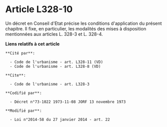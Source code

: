# Article L328-10

Un décret en Conseil d'Etat précise les conditions d'application du présent chapitre. Il fixe, en particulier, les modalités
des mises à disposition mentionnées aux articles L. 328-3 et L. 328-4.

**Liens relatifs à cet article**

	**Cité par**:

	  - Code de l'urbanisme - art. L328-11 (VD)
	  - Code de l'urbanisme - art. L328-8 (VD)

	**Cite**:

	  - Code de l'urbanisme - art. L328-3

	**Codifié par**:

	  - Décret n°73-1022 1973-11-08 JORF 13 novembre 1973

	**Modifié par**:

	  - Loi n°2014-58 du 27 janvier 2014 - art. 22
